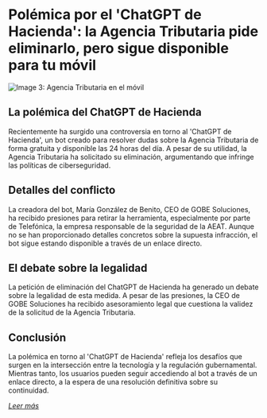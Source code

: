 # Polémica por el 'ChatGPT de Hacienda': la Agencia Tributaria pide eliminarlo, pero sigue disponible para tu móvil

![Image 3: Agencia Tributaria en el móvil](https://cdn.businessinsider.es/sites/navi.axelspringer.es/public/media/image/2023/04/agencia-tributaria-movil-3008408.jpg?tf=3840x)

## La polémica del ChatGPT de Hacienda

Recientemente ha surgido una controversia en torno al 'ChatGPT de Hacienda', un bot creado para resolver dudas sobre la Agencia Tributaria de forma gratuita y disponible las 24 horas del día. A pesar de su utilidad, la Agencia Tributaria ha solicitado su eliminación, argumentando que infringe las políticas de ciberseguridad.

## Detalles del conflicto

La creadora del bot, María González de Benito, CEO de GOBE Soluciones, ha recibido presiones para retirar la herramienta, especialmente por parte de Telefónica, la empresa responsable de la seguridad de la AEAT. Aunque no se han proporcionado detalles concretos sobre la supuesta infracción, el bot sigue estando disponible a través de un enlace directo.

## El debate sobre la legalidad

La petición de eliminación del ChatGPT de Hacienda ha generado un debate sobre la legalidad de esta medida. A pesar de las presiones, la CEO de GOBE Soluciones ha recibido asesoramiento legal que cuestiona la validez de la solicitud de la Agencia Tributaria.

## Conclusión

La polémica en torno al 'ChatGPT de Hacienda' refleja los desafíos que surgen en la intersección entre la tecnología y la regulación gubernamental. Mientras tanto, los usuarios pueden seguir accediendo al bot a través de un enlace directo, a la espera de una resolución definitiva sobre su continuidad.

*[Leer más](https://www.businessinsider.es/tecnologia/polemica-chatgpt-hacienda-agencia-tributaria-pide-eliminarlo-pero-sigue-disponible-movil-1418658)*